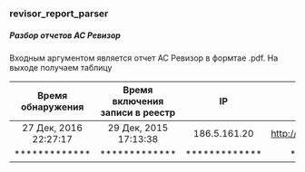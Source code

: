 ### revisor_report_parser

##### Разбор отчетов АС Ревизор

Входным аргументом является отчет АС Ревизор в формтае .pdf. 
На выходе получаем таблицу

| Время обнаружения | Время включения записи в реестр | IP | URL/domain | 
|:-----------------:|:-------------------------------:|:--:|:----------:|
| 27 Дек, 2016 22:27:17| 29 Дек, 2015 17:13:38 | 186.5.161.20 | http://www.bookmaker.eu/ |
|     *************    |    *************    |     *************    |     *************    

